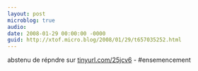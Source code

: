 ```yaml
---
layout: post
microblog: true
audio: 
date: 2008-01-29 00:00:00 -0000
guid: http://xtof.micro.blog/2008/01/29/t657035252.html
---
```

abstenu de répndre sur [tinyurl.com/25jcv6](http://tinyurl.com/25jcv6) - #ensemencement

